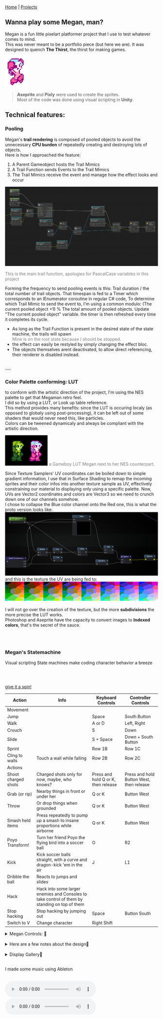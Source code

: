 [Home](index.md) | [Projects](Projects.md) 

## Wanna play some Megan, man?
Megan is a fun little pixelart platformer project that I use to test whatever comes to mind.  
This was never meant to be a portfolio piece (but here we are). It was designed to quench **The Thirst**, the thirst for making games.  

<a href="https://croquettelunchers.github.io/Megan/">
    <img src="Projects/Megan/Megan1.PNG" alt="Megan video game project" style="height: 100px; width: auto">
  </a>



> **Aseprite** and **Pixly** were used to create the sprites.  
> Most of the code was done using visual scripting in **Unity**.  

## Technical features:

### Pooling
Megan's **trail rendering** is composed of pooled objects to avoid the unnecessary **CPU burden** of repeatedly creating and destroying lots of objects.  
Here is how I approached the feature:
1. A Parent Gameobject hosts the Trail Mimics
2. A Trail Function sends Events to the Trail Mimics
3. The Trail Mimics receive the event and manage how the effect looks and occur 

<img src="Projects/Megan/TrailFunction.PNG" alt="the trail pool manager" style="height: auto; width: auto">  

<span style="color: gray;">This is the main trail function, apologies for PascalCase variables in this project</span>

Forming the frequency to send pooling events is this: Trail duration / the total number of trail objects.
That timespan is fed to a Timer which corresponds to an IEnumerator coroutine in regular C# code, 
To determine which Trail Mimic to send the event to, I'm using a common modulo: (The current pooled object +1) % The total amount of pooled objects.
Update "The current pooled object" variable.
the timer is then refreshed every time it completes its cycle.


- As long as the Trail Function is present in the desired state of the state machine, the trails will spawn  
    <span style="color: gray;"> Mine is on the root state because I should be stopped.</span>
- the effect can easily be restyled by simply changing the effect bloc. 
- The objects themselves arent deactivated, to allow direct referencing, their renderer is disabled instead.

<br/>
---
<br/>

### Color Palette conforming: LUT
to conform with the artistic direction of the project, I'm using the NES palette to get that Megaman retro feel.  
I did so by using a LUT, or Look up table reference.  
This method provides many benefits: since the LUT is occuring localy (as opposed to globaly using post-processing), it can be left out of some shaders that would never need this, like particles.  
Colors can be tweened dynamicaly and always be compliant with the artistic direction.  

<img src="Projects/Megan/GBLUTMeg.PNG" alt="NesLUT" style="height: 100px; width: auto">  
<span style="color: gray;"> a Gameboy LUT Megan next to her NES counterpart.</span>

Since Texture Samplers' UV coordinates can be boiled down to simple gradient information, I use that in Surface Shading to remap the incoming sprites and their color infos into another texture sample as UV, effectively constraining our material to displaying only using a specific palette.
Now, UVs are Vector2 coordinates and colors are Vector3 so we need to crunch down one of our channels somehow.  
I chose to collapse the Blue color channel onto the Red one, this is what the proto version looks like:   
<img src="Projects/Megan/LUTFunction.PNG" alt="LutFunction" style="height: auto; width: auto">  
and this is the texture the UV are being fed to:  
<img src="Projects/Megan/NesLUTCompact2.png" alt="NesLUT" style="height: auto; width: auto">  
<span style="color: gray;"> </span>  
I will not go over the creation of the texture, but the more **subdivisions** the more precise the LUT works.  
Photoshop and Aseprite have the capacity to convert images to **Indexed colors**, that's the secret of the sauce.  


<br/>
<br/>

### Megan's Statemachine

Visual scripting State machines make coding character behavior a breeze 

<br/>
<br/>


[give it a spin!](https://croquettelunchers.github.io/Megan/)  

| Action | Info | Keyboard Controls | Controller Controls |
|--------|------|-------------------|---------------------|
| Movement | | | |
| Jump | | Space | South Button |
| Walk | | A or D | Left, Right |
| Crouch | | S | Down |
| Slide | | S + Space | Down + South Button |
| Sprint | | Row 1B | Row 1C |
| Cling to walls | Touch a wall while falling | Row 2B | Row 2C |
| Actions | | | |
| Shoot charged shots | Charged shots only for now, maybe, who knows? | Press and hold Q or K, then release | Press and hold Button West, then release |
| Grab (or rip) | Nearby things in front or under her | Q or K | Button West |
| Throw | Or drop things when grounded | Q or K | Button West |
| Smash held items | Press repeatedly to pump up a smash to insane proportions while airborne | Q or K | Button West |
| Poyo Transform! | Turn her friend Poyo the flying bird into a soccer ball | O | R2 |
| Kick | Kick soccer balls straight, with a curve and dragon-kick 'em in the air | J | L1 |
| Dribble the ball | Reacts to jumps and slides | | |
| Hack | Hack into some larger enemies and Consoles to take control of them by standing on top of them | | |
| Stop hacking | Stop hacking by jumping out | Space | Button South |
| Switch to V | Change character | Right Shift | |

<details>
  <summary>Megan Controls: 🔽</summary>

| Action | Info | Keyboard Controls | Controller Controls |
|--------|------|-------------------|---------------------|
| Movement | | | |
| Jump | | Space | South Button |
| Walk | | A or D | Left, Right |
| Crouch | | S | Down |
| Slide | | S + Space | Down + South Button |
| Sprint | | Row 1B | Row 1C |
| Cling to walls | Touch a wall while falling | Row 2B | Row 2C |
| Actions | | | |
| Shoot charged shots | Charged shots only for now, maybe, who knows? | Press and hold Q or K, then release | Press and hold Button West, then release |
| Grab (or rip) | Nearby things in front or under her | Q or K | Button West |
| Throw | Or drop things when grounded | Q or K | Button West |
| Smash held items | Press repeatedly to pump up a smash to insane proportions while airborne | Q or K | Button West |
| Poyo Transform! | Turn her friend Poyo the flying bird into a soccer ball | O | R2 |
| Kick | Kick soccer balls straight, with a curve and dragon-kick 'em in the air | J | L1 |
| Dribble the ball | Reacts to jumps and slides | | |
| Hack | Hack into some larger enemies and Consoles to take control of them by standing on top of them | | |
| Stop hacking | Stop hacking by jumping out | Space | Button South |
| Switch to V | Change character | Right Shift | |

</details>

 <br/>

<details>
 <summary>Here are a few notes about the design🔽</summary>
    <br/>
- I'm challenging myself to avoid direct double jumps and walljumps. Please bear with me.<br/>  
- The Charged Shot is intentionnaly constrained in favor of environmental weaponry.<br/>
- There is a lot of feedback on most actions, landing lag, knockback on the charged shot and punches, are features used to convey weight.<br/>
- grace time when grabbing objects while airborne is a crucial detail to make the feature fun.<br/>

</details>  

 <br/>

<details>
 <summary>Display Gallery🔽</summary>
<div style="display: flex-wrap: wrap;gap: 20px;">
    <video controls width="580" style="display: block; margin: 0 auto;">
  <source src="Projects/Megan/MeganSprints.mp4" type="video/mp4"> 
</video>
Megan Sprints
    <video controls width="580" style="display: block; margin: 0 auto;">
  <source src="Projects/Megan/MeganSlides.mp4" type="video/mp4">
</video>
Megan Slides
    <video controls width="580" style="display: block; margin: 0 auto;">
  <source src="Projects/Megan/MeganGrabs.mp4" type="video/mp4">
</video>
Megan Grabs
    <video controls width="580" style="display: block; margin: 0 auto;">
  <source src="Projects/Megan/MeganThrows.mp4" type="video/mp4">
</video>
Megan Throws
    <video controls width="580" style="display: block; margin: 0 auto;">
  <source src="Projects/Megan/MeganScandalousSmash.mp4" type="video/mp4">
</video>
Scandalous Smashes
    <video controls width="580" style="display: block; margin: 0 auto;">
  <source src="Projects/Megan/MeganRepeatedJumps.mp4" type="video/mp4">
</video>
Smash-a-jumping
    <video controls width="580" style="display: block; margin: 0 auto;">
  <source src="Projects/Megan/MeganRipsAndHacks.mp4" type="video/mp4">
</video>
Megan Rips and Hacks
    <video controls width="580" style="display: block; margin: 0 auto;">
  <source src="Projects/Megan/MeganHardcoreDeathnimation.mp4" type="video/mp4">
</video>
Megan hardcore death animation
    <video controls width="580" style="display: block; margin: 0 auto;">
  <source src="Projects/Megan/MeganFisticuffs.mp4" type="video/mp4">
</video>
Megan Fisticuffs
    <video controls width="580" style="display: block; margin: 0 auto;">
  <source src="Projects/Megan/MeganFisticuffRandomness.mp4" type="video/mp4">
</video>
Megan Fisticuff Randomness
    <video controls width="580" style="display: block; margin: 0 auto;">
  <source src="Projects/Megan/MeganSoccer.mp4" type="video/mp4">
</video>
Megan Soccer
</div>
</details>  

<br/>
 
I made some music using Ableton
 
<br/>
 
<audio controls>
  <source src="Projects/Megan/MegamanCharacterSelectScreen3.wav" type="audio/wav">
    PS1-Style
</audio>
<audio controls>
  <source src="Projects/Megan/CharacterSelect.mp3" type="audio/mpeg">
    NES-Style
</audio>

